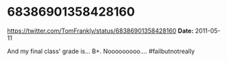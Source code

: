 # 68386901358428160
https://twitter.com/TomFrankly/status/68386901358428160
**Date:** 2011-05-11

And my final class' grade is... B+. Nooooooooo.... #failbutnotreally
